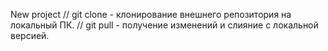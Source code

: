 New project
// git clone - клонирование внешнего репозитория на локальный ПК.
// git pull - получение изменений и слияние с локальной версией.